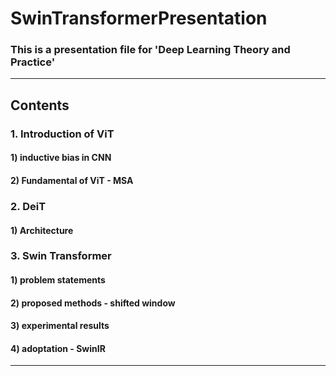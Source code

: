 # SwinTransformerPresentation

### This is a presentation file for 'Deep Learning Theory and Practice'      
----------------
## Contents
### 1. Introduction of ViT
#### 1) inductive bias in CNN
#### 2) Fundamental of ViT - MSA    

### 2. DeiT
#### 1) Architecture     

### 3. Swin Transformer
#### 1) problem statements
#### 2) proposed methods - shifted window
#### 3) experimental results
#### 4) adoptation - SwinIR
----------------

